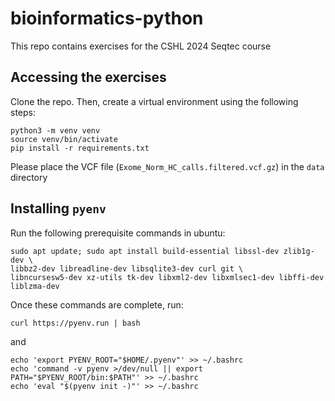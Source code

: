 # bioinformatics-python

This repo contains exercises for the CSHL 2024 Seqtec course

## Accessing the exercises

Clone the repo. Then, create a virtual environment using the following steps:

```shell
python3 -m venv venv
source venv/bin/activate
pip install -r requirements.txt
```

Please place the VCF file (`Exome_Norm_HC_calls.filtered.vcf.gz`) in the `data` directory

## Installing `pyenv`

Run the following prerequisite commands in ubuntu:

```shell
sudo apt update; sudo apt install build-essential libssl-dev zlib1g-dev \
libbz2-dev libreadline-dev libsqlite3-dev curl git \
libncursesw5-dev xz-utils tk-dev libxml2-dev libxmlsec1-dev libffi-dev liblzma-dev
```

Once these commands are complete, run:

```shell
curl https://pyenv.run | bash
```

and

```shell
echo 'export PYENV_ROOT="$HOME/.pyenv"' >> ~/.bashrc
echo 'command -v pyenv >/dev/null || export PATH="$PYENV_ROOT/bin:$PATH"' >> ~/.bashrc
echo 'eval "$(pyenv init -)"' >> ~/.bashrc
```
